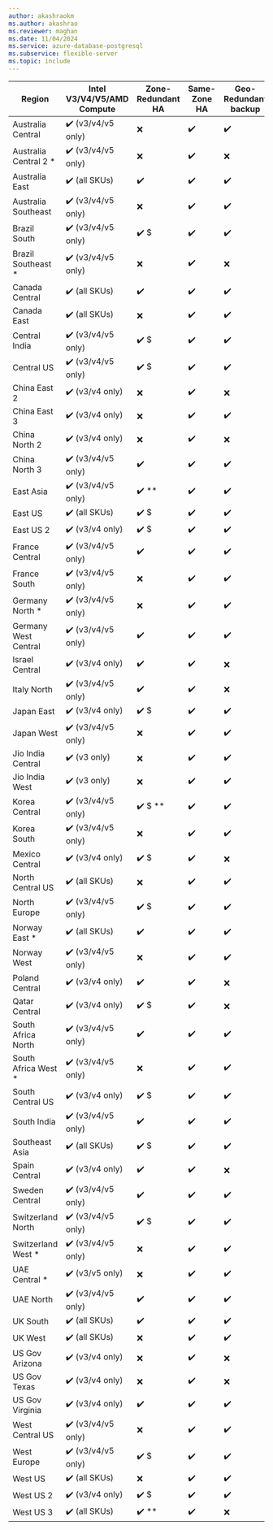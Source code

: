 ```yaml
---
author: akashraokm
ms.author: akashrao
ms.reviewer: maghan
ms.date: 11/04/2024
ms.service: azure-database-postgresql
ms.subservice: flexible-server
ms.topic: include
---
```

| Region | Intel V3/V4/V5/AMD Compute | Zone-Redundant HA | Same-Zone HA | Geo-Redundant backup | 
| ------ | -------------------------- | ----------------- | ------------ | -------------------- | 
| Australia Central | :heavy_check_mark: (v3/v4/v5 only) | :x: | :heavy_check_mark: | :heavy_check_mark: | 
| Australia Central 2 * | :heavy_check_mark: (v3/v4/v5 only) | :x: | :heavy_check_mark: | :x: | 
| Australia East | :heavy_check_mark: (all SKUs) | :heavy_check_mark: | :heavy_check_mark: | :heavy_check_mark: | 
| Australia Southeast | :heavy_check_mark: (v3/v4/v5 only) | :x: | :heavy_check_mark: | :heavy_check_mark: | 
| Brazil South | :heavy_check_mark: (v3/v4/v5 only) | :heavy_check_mark: $ | :heavy_check_mark: | :heavy_check_mark: | 
| Brazil Southeast * | :heavy_check_mark: (v3/v4/v5 only) | :x: | :heavy_check_mark: | :x: | 
| Canada Central | :heavy_check_mark: (all SKUs) | :heavy_check_mark: | :heavy_check_mark: | :heavy_check_mark: | 
| Canada East | :heavy_check_mark: (all SKUs) | :x: | :heavy_check_mark: | :heavy_check_mark: | 
| Central India | :heavy_check_mark: (v3/v4/v5 only) | :heavy_check_mark: $ | :heavy_check_mark: | :heavy_check_mark: | 
| Central US | :heavy_check_mark: (v3/v4/v5 only) | :heavy_check_mark: $ | :heavy_check_mark: | :heavy_check_mark: | 
| China East 2 | :heavy_check_mark: (v3/v4 only) | :x: | :heavy_check_mark: | :x: | 
| China East 3 | :heavy_check_mark: (v3/v4 only) | :x: | :heavy_check_mark: | :heavy_check_mark: | 
| China North 2 | :heavy_check_mark: (v3/v4 only) | :x: | :heavy_check_mark: | :x: | 
| China North 3 | :heavy_check_mark: (v3/v4/v5 only) | :heavy_check_mark: | :heavy_check_mark: | :heavy_check_mark: | 
| East Asia | :heavy_check_mark: (v3/v4/v5 only) | :heavy_check_mark: ** | :heavy_check_mark: | :heavy_check_mark: | 
| East US | :heavy_check_mark: (all SKUs) | :heavy_check_mark: $ | :heavy_check_mark: | :heavy_check_mark: | 
| East US 2 | :heavy_check_mark: (v3/v4 only) | :heavy_check_mark: $ | :heavy_check_mark: | :heavy_check_mark: | 
| France Central | :heavy_check_mark: (v3/v4/v5 only) | :heavy_check_mark: | :heavy_check_mark: | :heavy_check_mark: | 
| France South | :heavy_check_mark: (v3/v4/v5 only) | :x: | :heavy_check_mark: | :heavy_check_mark: | 
| Germany North * | :heavy_check_mark: (v3/v4/v5 only) | :x: | :heavy_check_mark: | :heavy_check_mark: | 
| Germany West Central | :heavy_check_mark: (v3/v4/v5 only) | :heavy_check_mark: | :heavy_check_mark: | :heavy_check_mark: | 
| Israel Central | :heavy_check_mark: (v3/v4 only) | :heavy_check_mark: | :heavy_check_mark: | :x: | 
| Italy North | :heavy_check_mark: (v3/v4/v5 only) | :heavy_check_mark: | :heavy_check_mark: | :x: | 
| Japan East | :heavy_check_mark: (v3/v4 only) | :heavy_check_mark: $ | :heavy_check_mark: | :heavy_check_mark: | 
| Japan West | :heavy_check_mark: (v3/v4/v5 only) | :x: | :heavy_check_mark: | :heavy_check_mark: | 
| Jio India Central | :heavy_check_mark: (v3 only) | :x: | :heavy_check_mark: | :heavy_check_mark: | 
| Jio India West | :heavy_check_mark: (v3 only) | :x: | :heavy_check_mark: | :heavy_check_mark: | 
| Korea Central | :heavy_check_mark: (v3/v4/v5 only) | :heavy_check_mark: $ ** | :heavy_check_mark: | :heavy_check_mark: | 
| Korea South | :heavy_check_mark: (v3/v4/v5 only) | :x: | :heavy_check_mark: | :heavy_check_mark: | 
| Mexico Central | :heavy_check_mark: (v3/v4 only) | :heavy_check_mark: $ | :heavy_check_mark: | :x: | 
| North Central US | :heavy_check_mark: (all SKUs) | :x: | :heavy_check_mark: | :heavy_check_mark: | 
| North Europe | :heavy_check_mark: (v3/v4/v5 only) | :heavy_check_mark: $ | :heavy_check_mark: | :heavy_check_mark: | 
| Norway East * | :heavy_check_mark: (all SKUs) | :heavy_check_mark: | :heavy_check_mark: | :heavy_check_mark: | 
| Norway West | :heavy_check_mark: (v3/v4/v5 only) | :x: | :heavy_check_mark: | :heavy_check_mark: | 
| Poland Central | :heavy_check_mark: (v3/v4 only) | :heavy_check_mark: | :heavy_check_mark: | :x: | 
| Qatar Central | :heavy_check_mark: (v3/v4 only) | :heavy_check_mark: $ | :heavy_check_mark: | :x: | 
| South Africa North | :heavy_check_mark: (v3/v4/v5 only) | :heavy_check_mark: | :heavy_check_mark: | :heavy_check_mark: | 
| South Africa West * | :heavy_check_mark: (v3/v4/v5 only) | :x: | :heavy_check_mark: | :heavy_check_mark: | 
| South Central US | :heavy_check_mark: (v3/v4 only) | :heavy_check_mark: $ | :heavy_check_mark: | :heavy_check_mark: | 
| South India | :heavy_check_mark: (v3/v4/v5 only) | :heavy_check_mark: | :heavy_check_mark: | :heavy_check_mark: | 
| Southeast Asia | :heavy_check_mark: (all SKUs) | :heavy_check_mark: $ | :heavy_check_mark: | :heavy_check_mark: | 
| Spain Central | :heavy_check_mark: (v3/v4 only) | :heavy_check_mark: | :heavy_check_mark: | :x: | 
| Sweden Central | :heavy_check_mark: (v3/v4/v5 only) | :heavy_check_mark: | :heavy_check_mark: | :heavy_check_mark: | 
| Switzerland North | :heavy_check_mark: (v3/v4/v5 only) | :heavy_check_mark: $ | :heavy_check_mark: | :heavy_check_mark: | 
| Switzerland West * | :heavy_check_mark: (v3/v4/v5 only) | :x: | :heavy_check_mark: | :heavy_check_mark: | 
| UAE Central * | :heavy_check_mark: (v3/v5 only) | :x: | :heavy_check_mark: | :heavy_check_mark: | 
| UAE North | :heavy_check_mark: (v3/v4/v5 only) | :heavy_check_mark: | :heavy_check_mark: | :heavy_check_mark: | 
| UK South | :heavy_check_mark: (all SKUs) | :heavy_check_mark: | :heavy_check_mark: | :heavy_check_mark: | 
| UK West | :heavy_check_mark: (all SKUs) | :x: | :heavy_check_mark: | :heavy_check_mark: | 
| US Gov Arizona | :heavy_check_mark: (v3/v4 only) | :x: | :heavy_check_mark: | :x: | 
| US Gov Texas | :heavy_check_mark: (v3/v4 only) | :x: | :heavy_check_mark: | :x: | 
| US Gov Virginia | :heavy_check_mark: (v3/v4 only) | :heavy_check_mark: | :heavy_check_mark: | :heavy_check_mark: | 
| West Central US | :heavy_check_mark: (v3/v4/v5 only) | :x: | :heavy_check_mark: | :heavy_check_mark: | 
| West Europe | :heavy_check_mark: (v3/v4/v5 only) | :heavy_check_mark: $ | :heavy_check_mark: | :heavy_check_mark: | 
| West US | :heavy_check_mark: (all SKUs) | :x: | :heavy_check_mark: | :heavy_check_mark: | 
| West US 2 | :heavy_check_mark: (v3/v4 only) | :heavy_check_mark: $ | :heavy_check_mark: | :heavy_check_mark: | 
| West US 3 | :heavy_check_mark: (all SKUs) | :heavy_check_mark: ** | :heavy_check_mark: | :x: | 
